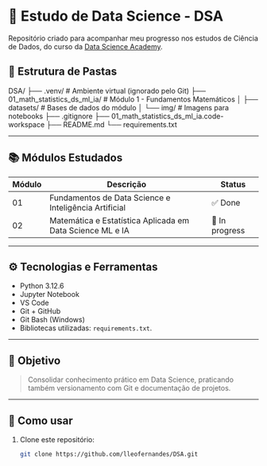 # 📘 Estudo de Data Science - DSA

Repositório criado para acompanhar meu progresso nos estudos de Ciência de Dados, do curso da [Data Science Academy](https://www.datascienceacademy.com.br/).

## 📁 Estrutura de Pastas
DSA/
├── .venv/                           # Ambiente virtual (ignorado pelo Git)
├── 01_math_statistics_ds_ml_ia/     # Módulo 1 - Fundamentos Matemáticos
│   ├── datasets/                    # Bases de dados do módulo
│   └── img/                         # Imagens para notebooks
├── .gitignore
├── 01_math_statistics_ds_ml_ia.code-workspace
├── README.md
└── requirements.txt

---

## 📚 Módulos Estudados

| Módulo | Descrição                                                    | Status          |
|--------|--------------------------------------------------------------|-----------------|
| 01     | Fundamentos de Data Science e Inteligência Artificial        | ✅ Done        |
| 02     | Matemática e Estatística Aplicada em Data Science ML e IA    | 🔄 In progress |

---

## ⚙️ Tecnologias e Ferramentas

- Python 3.12.6
- Jupyter Notebook
- VS Code
- Git + GitHub
- Git Bash (Windows)
- Bibliotecas utilizadas: `requirements.txt`.

---

## 🧠 Objetivo

> Consolidar conhecimento prático em Data Science, praticando também versionamento com Git e documentação de projetos.

---

## 🚀 Como usar

1. Clone este repositório:
   ```bash
   git clone https://github.com/lleofernandes/DSA.git